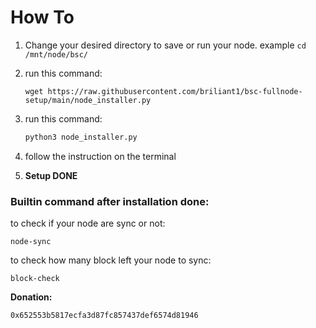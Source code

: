# How To

1. Change your desired directory to save or run your node.
   example ``cd /mnt/node/bsc/``

2. run this command:

   ```
   wget https://raw.githubusercontent.com/briliant1/bsc-fullnode-setup/main/node_installer.py
   ```

3. run this command:

   ```bash
   python3 node_installer.py
   ```

4. follow the instruction on the terminal

5. **Setup DONE**



### **Builtin command after installation done:**

to check if your node are sync or not:

```
node-sync
```

to check how many block left your node to sync:

```
block-check
```



**Donation:**

```
0x652553b5817ecfa3d87fc857437def6574d81946
```

